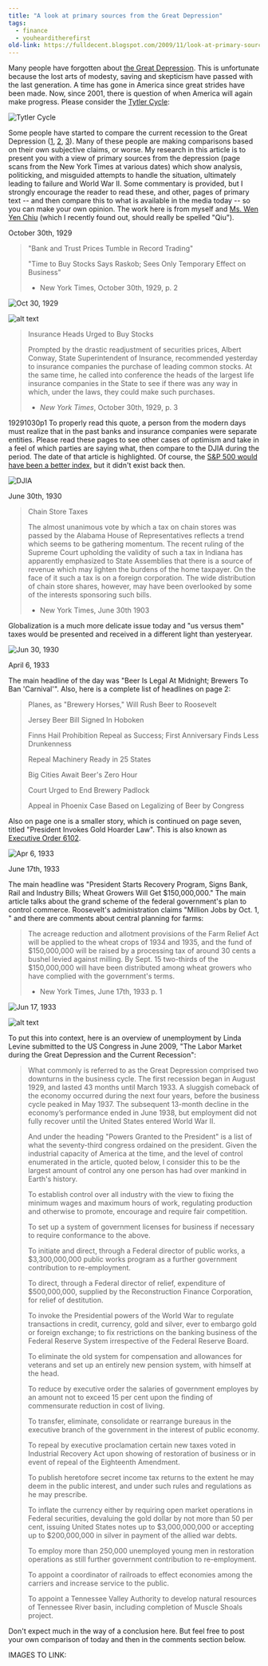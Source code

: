 ```yaml
---
title: "A look at primary sources from the Great Depression"
tags:
  - finance
  - youhearditherefirst
old-link: https://fulldecent.blogspot.com/2009/11/look-at-primary-sources-from-great.html
---
```


Many people have forgotten about [the Great Depression](https://en.wikipedia.org/wiki/Great_Depression). This is unfortunate because the lost arts of modesty, saving and skepticism have passed with the last generation. A time has gone in America since great strides have been made. Now, since 2001, there is question of when America will again make progress. Please consider the [Tytler Cycle](https://www.google.com/search?client=safari&rls=en&q=tytler&ie=UTF-8&oe=UTF-8):

![Tytler Cycle](/assets/images/2009-11-23-primary-sources-from-great-depression.jpg)

Some people have started to compare the current recession to the Great Depression ([1](https://www.forbes.com/2009/10/29/depression-recession-gdp-imf-milton-friedman-opinions-columnists-bruce-bartlett.html), [2](https://money.cnn.com/news/storysupplement/economy/recession_depression/), [3](https://krugman.blogs.nytimes.com/2009/03/20/the-great-recession-versus-the-great-depression)). Many of these people are making comparisons based on their own subjective claims, or worse. My research in this article is to present you with a view of primary sources from the depression (page scans from the New York Times at various dates) which show analysis, politicking, and misguided attempts to handle the situation, ultimately leading to failure and World War II. Some commentary is provided, but I strongly encourage the reader to read these, and other, pages of primary text -- and then compare this to what is available in the media today -- so you can make your own opinion. The work here is from myself and [Ms. Wen Yen Chiu](https://www.wretch.cc/blog/miae) (which I recently found out, should really be spelled "Qiu").

October 30th, 1929

> "Bank and Trust Prices Tumble in Record Trading"
>
> "Time to Buy Stocks Says Raskob; Sees Only Temporary Effect on Business"
>
> - New York Times, October 30th, 1929, p. 2

![Oct 30, 1929](/assets/images/2009-11-23-primary-sources-from-great-depression-19291030p1.png)

![alt text](/assets/images/2009-11-23-primary-sources-from-great-depression-19291030p2.png)

> Insurance Heads Urged to Buy Stocks
>
> Prompted by the drastic readjustment of securities prices, Albert Conway, State Superintendent of Insurance, recommended yesterday to insurance companies the purchase of leading common stocks. At the same time, he called into conference the heads of the largest life insurance companies in the State to see if there was any way in which, under the laws, they could make such purchases.
>
> - *New York Times*, October 30th, 1929, p. 3

19291030p1
To properly read this quote, a person from the modern days must realize that in the past banks and insurance companies were separate entities. Please read these pages to see other cases of optimism and take in a feel of which parties are saying what, then compare to the DJIA during the period. The date of that article is highlighted. Of course, the [S&P 500 would have been a better index](https://fulldecent.blogspot.com/2008/09/where-do-you-get-your-finance-news-why.html), but it didn't exist back then.

![DJIA](/assets/images/2009-11-23-primary-sources-from-great-depression-djia19201940s.png)

June 30th, 1930

> Chain Store Taxes
>
> The almost unanimous vote by which a tax on chain stores was passed by the Alabama House of Representatives reflects a trend which seems to be gathering momentum. The recent ruling of the Supreme Court upholding the validity of such a tax in Indiana has apparently emphasized to State Assemblies that there is a source of revenue which may lighten the burdens of the home taxpayer. On the face of it such a tax is on a foreign corporation. The wide distribution of chain store shares, however, may have been overlooked by some of the interests sponsoring such bills.
>
> - New York Times, June 30th 1903

Globalization is a much more delicate issue today and "us versus them" taxes would be presented and received in a different light than yesteryear.

![Jun 30, 1930](/assets/images/2009-11-23-primary-sources-from-great-depression-19310630p33.png)

April 6, 1933

The main headline of the day was "Beer Is Legal At Midnight; Brewers To Ban 'Carnival'". Also, here is a complete list of headlines on page 2:

> Planes, as "Brewery Horses," Will Rush Beer to Roosevelt
>
> Jersey Beer Bill Signed In Hoboken
>
> Finns Hail Prohibition Repeal as Success; First Anniversary Finds Less Drunkenness
>
> Repeal Machinery Ready in 25 States
>
> Big Cities Await Beer's Zero Hour
>
> Court Urged to End Brewery Padlock
>
> Appeal in Phoenix Case Based on Legalizing of Beer by Congress

Also on page one is a smaller story, which is continued on page seven, titled "President Invokes Gold Hoarder Law". This is also known as [Executive Order 6102](https://en.wikipedia.org/wiki/Executive_Order_6102).

![Apr 6, 1933](/assets/images/2009-11-23-primary-sources-from-great-depression-19330406p1.png)

June 17th, 1933

The main headline was "President Starts Recovery Program, Signs Bank, Rail and Industry Bills; Wheat Growers Will Get $150,000,000." The main article talks about the grand scheme of the federal government's plan to control commerce. Roosevelt's administration claims "Million Jobs by Oct. 1, " and there are comments about central planning for farms:

> The acreage reduction and allotment provisions of the Farm Relief Act will be applied to the wheat crops of 1934 and 1935, and the fund of $150,000,000 will be raised by a processing tax of around 30 cents a bushel levied against milling. By Sept. 15 two-thirds of the $150,000,000 will have been distributed among wheat growers who have complied with the government's terms.
>
> - New York Times, June 17th, 1933 p. 1

![Jun 17, 1933](/assets/images/2009-11-23-primary-sources-from-great-depression-19330617p1.png)

![alt text](/assets/images/2009-11-23-primary-sources-from-great-depression-19330406p2.png)

To put this into context, here is an overview of unemployment by Linda Levine submitted to the US Congress in June 2009, "The Labor Market during the Great Depression and the Current Recession":

> What commonly is referred to as the Great Depression comprised two downturns in the business cycle. The first recession began in August 1929, and lasted 43 months until March 1933. A sluggish comeback of the economy occurred during the next four years, before the business cycle peaked in May 1937. The subsequent 13-month decline in the economy’s performance ended in June 1938, but employment did not fully recover until the United States entered World War II.
>
> And under the heading "Powers Granted to the President" is a list of what the seventy-third congress ordained on the president. Given the industrial capacity of America at the time, and the level of control enumerated in the article, quoted below, I consider this to be the largest amount of control any one person has had over mankind in Earth's history.
>
> To establish control over all industry with the view to fixing the minimum wages and maximum hours of work, regulating production and otherwise to promote, encourage and require fair competition.
>
> To set up a system of government licenses for business if necessary to require conformance to the above.
>
> To initiate and direct, through a Federal director of public works, a $3,300,000,000 public works program as a further government contribution to re-employment.
>
> To direct, through a Federal director of relief, expenditure of $500,000,000, supplied by the Reconstruction Finance Corporation, for relief of destitution.
>
> To invoke the Presidential powers of the World War to regulate transactions in credit, currency, gold and silver, ever to embargo gold or foreign exchange; to fix restrictions on the banking business of the Federal Reserve System irrespective of the Federal Reserve Board.
>
> To eliminate the old system for compensation and allowances for veterans and set up an entirely new pension system, with himself at the head.
>
> To reduce by executive order the salaries of government employes by an amount not to exceed 15 per cent upon the finding of commensurate reduction in cost of living.
>
> To transfer, eliminate, consolidate or rearrange bureaus in the executive branch of the government in the interest of public economy.
>
> To repeal by executive proclamation certain new taxes voted in Industrial Recovery Act upon showing of restoration of business or in event of repeal of the Eighteenth Amendment.
>
> To publish heretofore secret income tax returns to the extent he may deem in the public interest, and under such rules and regulations as he may prescribe.
>
> To inflate the currency either by requiring open market operations in Federal securities, devaluing the gold dollar by not more than 50 per cent, issuing United States notes up to $3,000,000,000 or accepting up to $200,000,000 in silver in payment of the allied war debts.
>
> To employ more than 250,000 unemployed young men in restoration operations as still further government contribution to re-employment.
>
> To appoint a coordinator of railroads to effect economies among the carriers and increase service to the public.
>
> To appoint a Tennessee Valley Authority to develop natural resources of Tennessee River basin, including completion of Muscle Shoals project.

Don't expect much in the way of a conclusion here. But feel free to post your own comparison of today and then in the comments section below.

IMAGES TO LINK:
